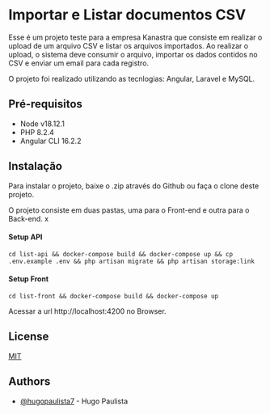 # Importar e Listar documentos CSV

Esse é um projeto teste para a empresa Kanastra que consiste em realizar o upload de um arquivo CSV e listar os arquivos importados. Ao realizar o upload, o sistema deve consumir o arquivo, importar os dados contidos no CSV e enviar um email para cada registro.

O projeto foi realizado utilizando as tecnlogias: Angular, Laravel e MySQL.

## Pré-requisitos

- Node v18.12.1
- PHP 8.2.4
- Angular CLI 16.2.2

## Instalação

Para instalar o projeto, baixe o .zip através do Github ou faça o clone deste projeto.

O projeto consiste em duas pastas, uma para o Front-end e outra para o Back-end.
x

#### Setup API

`cd list-api && docker-compose build && docker-compose up && cp .env.example .env && php artisan migrate && php artisan storage:link`

#### Setup Front

`cd list-front && docker-compose build && docker-compose up`

Acessar a url http://localhost:4200 no Browser.

## License

[MIT](https://choosealicense.com/licenses/mit/)

## Authors

- [@hugopaulista7](https://www.github.com/hugopaulista7) - Hugo Paulista
